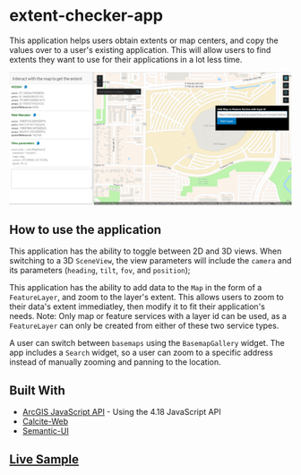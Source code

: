 # extent-checker-app

This application helps users obtain extents or map centers, and copy the values over to a user's existing application. This will allow users to find extents they want to use for their applications in a lot less time.

![extent-checker-app](https://github.com/banuelosj/extent-checker-app/blob/main/app-screenshot.png)

## How to use the application

This application has the ability to toggle between 2D and 3D views. When switching to a 3D `SceneView`, the view parameters will include the `camera` and its parameters (`heading`, `tilt`, `fov`, and `position`);

This application has the ability to add data to the `Map` in the form of a `FeatureLayer`, and zoom to the layer's extent. This allows users to zoom to their data's extent immediatley, then modify it to fit their application's needs.
Note: Only map or feature services with a layer id can be used, as a `FeatureLayer` can only be created from either of these two service types.

A user can switch between `basemaps` using the `BasemapGallery` widget. The app includes a `Search` widget, so a user can zoom to a specific address instead of manually zooming and panning to the location.

## Built With

- [ArcGIS JavaScript API](https://developers.arcgis.com/javascript/) - Using the 4.18 JavaScript API
- [Calcite-Web](http://esri.github.io/calcite-web/documentation/)
- [Semantic-UI](https://semantic-ui.com/)

## [Live Sample](https://banuelosj.github.io/extent-checker-app/index.html)